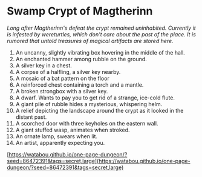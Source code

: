# Swamp Crypt of Magtherinn

_Long after Magtherinn's defeat the crypt remained uninhabited. Currently it is infested by wereturtles, which don't care about the past of the place. It is rumored that untold treasures of magical artifacts are stored here._

1. An uncanny, slightly vibrating box hovering in the middle of the hall.
2. An enchanted hammer among rubble on the ground.
3. A silver key in a chest.
4. A corpse of a halfling, a silver key nearby.
5. A mosaic of a bat pattern on the floor
6. A reinforced chest containing a torch and a mantle.
7. A broken strongbox with a silver key.
8. A dwarf. Wants to pay you to get rid of a strange, ice-cold flute.
9. A giant pile of rubble hides a mysterious, whispering helm.
10. A relief depicting the landscape around the crypt as it looked in the distant past.
11. A scorched door with three keyholes on the eastern wall.
12. A giant stuffed wasp, animates when stroked.
13. An ornate lamp, swears when lit.
14. An artist, apparently expecting you.

[https://watabou.github.io/one-page-dungeon/?seed=86472391&tags=secret,large](https://watabou.github.io/one-page-dungeon/?seed=86472391&tags=secret,large)
